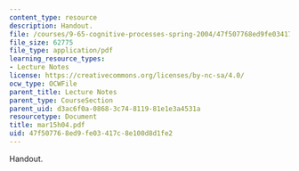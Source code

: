 ```yaml
---
content_type: resource
description: Handout.
file: /courses/9-65-cognitive-processes-spring-2004/47f507768ed9fe03417c8e100d8d1fe2_mar15h04.pdf
file_size: 62775
file_type: application/pdf
learning_resource_types:
- Lecture Notes
license: https://creativecommons.org/licenses/by-nc-sa/4.0/
ocw_type: OCWFile
parent_title: Lecture Notes
parent_type: CourseSection
parent_uid: d3ac6f0a-0868-3c74-8119-81e1e3a4531a
resourcetype: Document
title: mar15h04.pdf
uid: 47f50776-8ed9-fe03-417c-8e100d8d1fe2
---
```

Handout.